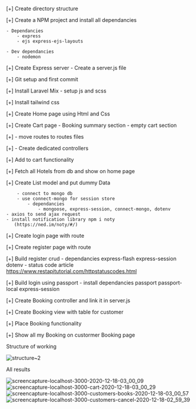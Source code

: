 [+] Create directory structure

[+] Create a NPM project and install all dependancies

    - Dependancies
        - express
        - ejs express-ejs-layouts
        
    - Dev dependancies
        - nodemon
        
[+] Create Express server - Create a server.js file

[+] Git setup and first commit

[+] Install Laravel Mix
    - setup js and scss
    
[+] Install tailwind css

[+] Create Home page using Html and Css

[+] Create Cart page
    - Booking summary section
    - empty cart section
    
[+] - move routes to routes files

[+] - Create dedicated controllers

[+] Add to cart functionality

[+] Fetch all Hotels from db and show on home page
    
[+] Create List model and put dummy Data
    
        - connect to mongo db
        - use connect-mongo for session store
            - dependancies
                - mongoose, express-session, connect-mongo, dotenv
    - axios to send ajax request
    - install notification library npm i noty  
       (https://ned.im/noty/#/)
    
[+] Create login page with route

[+] Create register page with route

[+] Build register crud
    - dependancies express-flash express-session dotenv
    - status code article https://www.restapitutorial.com/httpstatuscodes.html
    
[+] Build login using passport
    - install dependancies passport passport-local express-session
    
[+] Create Booking controller and link it in server.js

[+] Create Booking view with table for customer

[+] Place Booking functionality

[+] Show all my Booking on custormer Booking page





Structure of working

![structure~2](https://user-images.githubusercontent.com/67025166/102593965-75459d00-40ca-11eb-8bab-cca1303d7de8.png)


All results

![screencapture-localhost-3000-2020-12-18-03_00_09](https://user-images.githubusercontent.com/67025166/102598402-cfe1f780-40d0-11eb-8c71-1c3dbcc71d5c.png)
![screencapture-localhost-3000-cart-2020-12-18-03_00_29](https://user-images.githubusercontent.com/67025166/102598430-dec8aa00-40d0-11eb-8281-feb320e4baef.png)
![screencapture-localhost-3000-customers-books-2020-12-18-03_00_57](https://user-images.githubusercontent.com/67025166/102598435-e0926d80-40d0-11eb-9164-f4eea34cb880.png)
![screencapture-localhost-3000-customers-cancel-2020-12-18-02_59_39](https://user-images.githubusercontent.com/67025166/102598438-e1c39a80-40d0-11eb-961f-d8e453f072ff.png)

